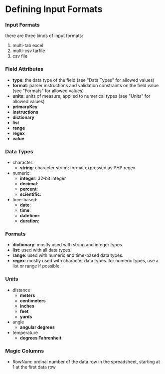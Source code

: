 # Defining Input Formats

### Input Formats
there are three kinds of input formats:
1. multi-tab excel
1. multi-csv tarfile
1. csv file

### Field Attributes
* **type**: the data type of the field (see "Data Types" for allowed values)
* **format**: parser instructions and validation constraints on the field value (see "Formats" for allowed values)
* **units**: units of measure, applied to numerical types (see "Units" for allowed values)
* **primaryKey**
* **instructions**
* **dictionary**
* **list**
* **range**
* **regex**
* **value**

### Data Types
* character:
    * **string**: character string; format expressed as PHP regex
* numeric:
    * **integer**: 32-bit integer
    * **decimal**:
    * **percent**:
    * **scientific**:
* time-based:
    * **date**:
    * **time**:
    * **datetime**:
    * **duration**:

### Formats
* **dictionary**: mostly used with string and integer types.
* **list**: used with all data types.
* **range**: used with numeric and time-based data types.
* **regex**: mostly used with character data types.  for numeric types, use a list or range if possible.

### Units
* distance
    * **meters**
    * **centimeters**
    * **inches**
    * **feet**
    * **yards**
* angle
    * **angular degrees**
* temperature
    * **degrees Fahrenheit**




### Magic Columns
* RowNum: ordinal number of the data row in the spreadsheet, starting at 1 at the first data row



